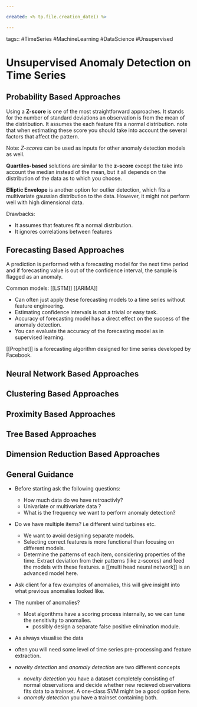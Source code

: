 ```yaml
---

created: <% tp.file.creation_date() %>

---
```

tags:: #TimeSeries #MachineLearning #DataScience #Unsupervised


# Unsupervised Anomaly Detection on Time Series

## Probability Based Approaches
Using a **Z-score** is one of the most straightforward approaches. It stands for the number of standard deviations an observation is from the mean of the distribution. It assumes the each feature fits a normal distribution. note that when estimating these score you should take into account the several factors that affect the pattern.

Note: *Z-scores* can be used as inputs for other anomaly detection models as well.

**Quartiles-based** solutions are similar to the **z-score** except the take into account the median instead of the mean, but it all depends on the distribution of the data as to which you choose.

**Elliptic Envelope** is another option for outlier detection, which fits a multivariate gaussian distribution to the data. However, it might not perform well with high dimensional data.

Drawbacks:
- It assumes that features fit a normal distribution.
- It ignores correlations between features


## Forecasting Based Approaches
A prediction is performed with a forecasting model for the next time period and if forecasting value is out of the confidence interval, the sample is flagged as an anomaly.

Common models: [[LSTM]] [[ARIMA]]

- Can often just apply these forecasting models to a time series without feature engineering.
- Estimating confidence intervals is not a trivial or easy task.
- Accuracy of forecasting model has a direct effect on the success of the anomaly detection.
- You can evaluate the accuracy of the forecasting model as in supervised learning.

[[Prophet]] is a forecasting algorithm designed for time series developed by Facebook.


## Neural Network Based Approaches
## Clustering Based Approaches
## Proximity Based Approaches
## Tree Based Approaches
## Dimension Reduction Based Approaches

## General Guidance
- Before starting ask the following questions:
	- How much data do we have retroactivly?
	- Univariate or multivariate data ?
	- What is the frequency we want to perform anomaly detection?

- Do we have multiple items? i.e different wind turbines etc.
	- We want to avoid designing separate models.
	- Selecting correct features is more functional than focusing on different models.
	- Determine the patterns of each item, considering properties of the time. Extract deviation from their patterns (like z-scores) and feed the models with these features. a [[multi head neural network]] is an advanced model here.

- Ask client for a few examples of anomalies, this will give insight into what previous anomalies looked like.

- The number of anomalies? 
	- Most algorithms have a scoring process internally, so we can tune the sensitivity to anomalies.
		- possibly design a separate false positive elimination module.

- As always visualise the data

- often you will need some level of time series pre-processing and feature extraction.

- *novelty detection* and *anomaly detection* are two different concepts
	- *novelty detection* you have a dataset completely consisting of normal observations and decide whether new recieved observations fits data to a trainset. A one-class SVM might be a good option here.
	- *anomaly detection* you have a trainset containing both.